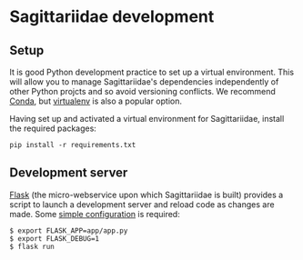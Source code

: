 # Sagittariidae development

## Setup

It is good Python development practice to set up a virtual environment.  This
will allow you to manage Sagittariidae's dependencies independently of other
Python projcts and so avoid versioning conflicts.  We recommend [Conda], but
[virtualenv] is also a popular option.

Having set up and activated a virtual environment for Sagittariidae, install
the required packages:
```
pip install -r requirements.txt
```

## Development server

[Flask] (the micro-webservice upon which Sagittariidae is built) provides a
script to launch a development server and reload code as changes are made.
Some [simple configuration][devserver] is required:

```
$ export FLASK_APP=app/app.py
$ export FLASK_DEBUG=1
$ flask run
```

[Conda]: http://conda.pydata.org/docs/index.html#
[virtualenv]: http://docs.python-guide.org/en/latest/dev/virtualenvs/
[Flask]: http://flask.pocoo.org/docs/0.11/
[devserver]: http://flask.pocoo.org/docs/0.11/server/#server
